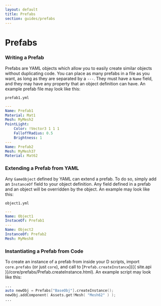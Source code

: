 ```yaml
---
layout: default
title: Prefabs
section: guides/prefabs
---
```

# Prefabs

### Writing a Prefab

Prefabs are YAML objects which allow you to easily create similar objects
without duplicating code. You can place as many prefabs in a file as you want,
as long as they are separated by a `---`. They must have a `Name` field,
and they may have any property that an object definition can have. An example
prefab file may look like this:

`prefab1.yml`
```yaml
---
Name: Prefab1
Material: Mat1
Mesh: MyMesh2
PointLight:
    Color: !Vector3 1 1 1
    FalloffRadius: 0.5
    Brightness: 1
---
Name: Prefab2
Mesh: MyMesh37
Material: Mat62
```

### Extending a Prefab from YAML

Any `GameObject` defined by YAML can extend a prefab. To do so, simply add an
`InstanceOf` field to your object definition. Any field defined
in a prefab and an object will be overridden by the object. An example may look
like this:

`object1.yml`
```yaml
---
Name: Object1
InstaceOf: Prefab1
---
Name: Object2
InstanceOf: Prefab2
Mesh: MyMesh8
```

### Instantiating a Prefab from Code

To create an instance of a prefab from inside your D scripts, import
`core.prefabs` (or just `core`), and call to
[`Prefab.createInstance`]({{ site.api }}/core/prefabs/Prefab.createInstance.html).
An example script may look like this:

```d
...
auto newObj = Prefabs["BaseObj"].createInstance();
newObj.addComponent( Assets.get!Mesh( "Mesh62" ) );
...
```
